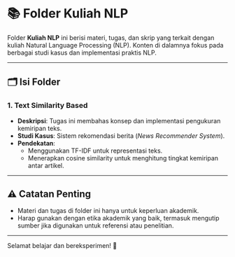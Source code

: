 # 📚 Folder Kuliah NLP

Folder **Kuliah NLP** ini berisi materi, tugas, dan skrip yang terkait dengan kuliah Natural Language Processing (NLP). Konten di dalamnya fokus pada berbagai studi kasus dan implementasi praktis NLP.

---

## 🗂️ Isi Folder

### 1. **Text Similarity Based**
- **Deskripsi**: Tugas ini membahas konsep dan implementasi pengukuran kemiripan teks.
- **Studi Kasus**: Sistem rekomendasi berita (*News Recommender System*).
- **Pendekatan**:
  - Menggunakan TF-IDF untuk representasi teks.
  - Menerapkan cosine similarity untuk menghitung tingkat kemiripan antar artikel.

---

## ⚠️ Catatan Penting
- Materi dan tugas di folder ini hanya untuk keperluan akademik.
- Harap gunakan dengan etika akademik yang baik, termasuk mengutip sumber jika digunakan untuk referensi atau penelitian.

---

Selamat belajar dan bereksperimen! 🚀
